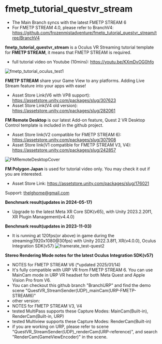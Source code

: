 # fmetp_tutorial_questvr_stream

- The Main Branch syncs with the latest FMETP STREAM 6
- For FMETP STREAM 4.0, please refer to BranchV4: https://github.com/frozenmistadventure/fmetp_tutorial_questvr_stream/tree/BranchV4

<STRONG>fmetp_tutorial_questvr_stream</STRONG> is a Oculus VR Streaming tutorial template for <STRONG>FMETP STREAM</STRONG>, it means that FMETP STREAM is required.
- full tutorial video on Youtube (10mins): https://youtu.be/KXmDvOG0hfo

![fmetp_tutorial_oculus_test1](https://user-images.githubusercontent.com/59368610/116001877-6eefa080-a629-11eb-8f5a-28bd9a8ec1d3.gif)

<STRONG>FMETP STREAM</STRONG> share your Game View to any platforms.
Adding Live Stream feature into your apps with ease!

- Asset Store Link(V6 with VP8 support): https://assetstore.unity.com/packages/slug/307623
- Asset Store Link(V4 old version): https://assetstore.unity.com/packages/slug/282061


<STRONG>FM Remote Desktop</STRONG> is our latest Add-on feature, Quest 2 VR Desktop Control template is included in the github project.

- Asset Store link(V2 compatible for FMETP STREAM 6): https://assetstore.unity.com/packages/slug/307908
- Asset Store link(V1 compatible for FMETP STREAM V3, V4): https://assetstore.unity.com/packages/slug/242857

![FMRemoteDesktopCover](https://user-images.githubusercontent.com/59368610/211217499-3ff785bb-0229-45f6-9d96-a46593e61043.png)


<STRONG>FM Polygon Japan</STRONG> is used for tutorial video only. You may check it out if you are interested.

- Asset Store Link: https://assetstore.unity.com/packages/slug/176021

Support: thelghome@gmail.com

<STRONG>Benchmark result(updates in 2024-05-17)</STRONG>
- Upgrade to the latest Meta XR Core SDK(v65), with Unity 2023.2.20f1, XR Plugin Management(v4.4.0)

<STRONG>Benchmark result(updates in 2023-11-03)</STRONG>
- It is running at 120fps(or above) in game during the streaming(1920x1080@30fps) with Unity 2022.3.8f1, XR(v4.0.0), Oculus Integration SDK(v57)
![framerate_test-quest2](https://github-production-user-asset-6210df.s3.amazonaws.com/59368610/280105297-dbe21293-6e58-47f3-8317-2c8eb6742464.jpg)

<STRONG>Stereo Rendering Mode notes for the latest Oculus Integration SDK(v57)</STRONG>
- NOTES for FMETP STREAM V6 (*updated 2025/01/14)
- It's fully compatible with URP VR from FMETP STREAM 6. You can use MainCam mode in URP VR headset for both Meta Quest and Apple Vision Pro from V6.
- You can checkout this github branch "BranchURP" and find the demo scene "QuestVR_StreamSender(UDP)_mainCam(URP-FMETP-STREAM6)"
- other version:
- NOTES for FMETP STREAM V3, V4
- tested MultiPass supports these Capture Modes: MainCam(Built-in), RenderCam(Built-in, URP)
- tested Multiview supports these Capture Modes: RenderCam(Built-in)
- if you are working on URP, please refer to scene "QuestVR_StreamSender(UDP)_renderCam(URP-reference)", and search "RenderCam(GameViewEncoder)" in the scene.
